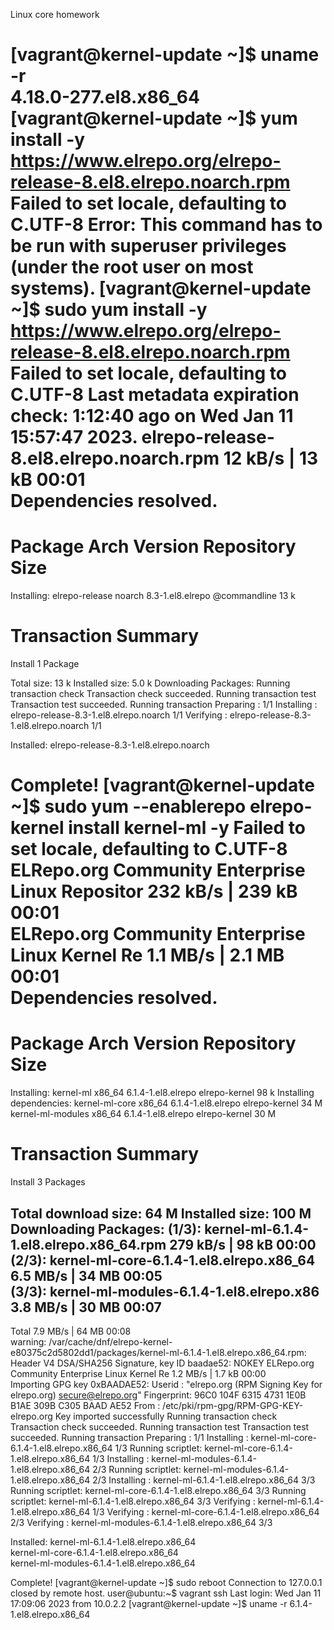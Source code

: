 Linux core homework

\[vagrant@kernel-update ~]$ uname -r\
4.18.0-277.el8.x86_64
[vagrant@kernel-update ~]$ yum install -y https://www.elrepo.org/elrepo-release-8.el8.elrepo.noarch.rpm 
Failed to set locale, defaulting to C.UTF-8
Error: This command has to be run with superuser privileges (under the root user on most systems).
[vagrant@kernel-update ~]$ sudo yum install -y https://www.elrepo.org/elrepo-release-8.el8.elrepo.noarch.rpm 
Failed to set locale, defaulting to C.UTF-8
Last metadata expiration check: 1:12:40 ago on Wed Jan 11 15:57:47 2023.
elrepo-release-8.el8.elrepo.noarch.rpm           12 kB/s |  13 kB     00:01    
Dependencies resolved.
================================================================================
 Package             Arch        Version                Repository         Size
================================================================================
Installing:
 elrepo-release      noarch      8.3-1.el8.elrepo       @commandline       13 k

Transaction Summary
================================================================================
Install  1 Package

Total size: 13 k
Installed size: 5.0 k
Downloading Packages:
Running transaction check
Transaction check succeeded.
Running transaction test
Transaction test succeeded.
Running transaction
  Preparing        :                                                        1/1 
  Installing       : elrepo-release-8.3-1.el8.elrepo.noarch                 1/1 
  Verifying        : elrepo-release-8.3-1.el8.elrepo.noarch                 1/1 

Installed:
  elrepo-release-8.3-1.el8.elrepo.noarch                                        

Complete!
[vagrant@kernel-update ~]$ sudo yum --enablerepo elrepo-kernel install kernel-ml -y
Failed to set locale, defaulting to C.UTF-8
ELRepo.org Community Enterprise Linux Repositor 232 kB/s | 239 kB     00:01    
ELRepo.org Community Enterprise Linux Kernel Re 1.1 MB/s | 2.1 MB     00:01    
Dependencies resolved.
================================================================================
 Package              Arch      Version                  Repository        Size
================================================================================
Installing:
 kernel-ml            x86_64    6.1.4-1.el8.elrepo       elrepo-kernel     98 k
Installing dependencies:
 kernel-ml-core       x86_64    6.1.4-1.el8.elrepo       elrepo-kernel     34 M
 kernel-ml-modules    x86_64    6.1.4-1.el8.elrepo       elrepo-kernel     30 M

Transaction Summary
================================================================================
Install  3 Packages

Total download size: 64 M
Installed size: 100 M
Downloading Packages:
(1/3): kernel-ml-6.1.4-1.el8.elrepo.x86_64.rpm  279 kB/s |  98 kB     00:00    
(2/3): kernel-ml-core-6.1.4-1.el8.elrepo.x86_64 6.5 MB/s |  34 MB     00:05    
(3/3): kernel-ml-modules-6.1.4-1.el8.elrepo.x86 3.8 MB/s |  30 MB     00:07    
--------------------------------------------------------------------------------
Total                                           7.9 MB/s |  64 MB     00:08     
warning: /var/cache/dnf/elrepo-kernel-e80375c2d5802dd1/packages/kernel-ml-6.1.4-1.el8.elrepo.x86_64.rpm: Header V4 DSA/SHA256 Signature, key ID baadae52: NOKEY
ELRepo.org Community Enterprise Linux Kernel Re 1.2 MB/s | 1.7 kB     00:00    
Importing GPG key 0xBAADAE52:
 Userid     : "elrepo.org (RPM Signing Key for elrepo.org) <secure@elrepo.org>"
 Fingerprint: 96C0 104F 6315 4731 1E0B B1AE 309B C305 BAAD AE52
 From       : /etc/pki/rpm-gpg/RPM-GPG-KEY-elrepo.org
Key imported successfully
Running transaction check
Transaction check succeeded.
Running transaction test
Transaction test succeeded.
Running transaction
  Preparing        :                                                        1/1 
  Installing       : kernel-ml-core-6.1.4-1.el8.elrepo.x86_64               1/3 
  Running scriptlet: kernel-ml-core-6.1.4-1.el8.elrepo.x86_64               1/3 
  Installing       : kernel-ml-modules-6.1.4-1.el8.elrepo.x86_64            2/3 
  Running scriptlet: kernel-ml-modules-6.1.4-1.el8.elrepo.x86_64            2/3 
  Installing       : kernel-ml-6.1.4-1.el8.elrepo.x86_64                    3/3 
  Running scriptlet: kernel-ml-core-6.1.4-1.el8.elrepo.x86_64               3/3 
  Running scriptlet: kernel-ml-6.1.4-1.el8.elrepo.x86_64                    3/3 
  Verifying        : kernel-ml-6.1.4-1.el8.elrepo.x86_64                    1/3 
  Verifying        : kernel-ml-core-6.1.4-1.el8.elrepo.x86_64               2/3 
  Verifying        : kernel-ml-modules-6.1.4-1.el8.elrepo.x86_64            3/3 

Installed:
  kernel-ml-6.1.4-1.el8.elrepo.x86_64                                           
  kernel-ml-core-6.1.4-1.el8.elrepo.x86_64                                      
  kernel-ml-modules-6.1.4-1.el8.elrepo.x86_64                                   

Complete!
[vagrant@kernel-update ~]$ sudo reboot
Connection to 127.0.0.1 closed by remote host.
user@ubuntu:~$ vagrant ssh
Last login: Wed Jan 11 17:09:06 2023 from 10.0.2.2
[vagrant@kernel-update ~]$ uname -r
6.1.4-1.el8.elrepo.x86_64
